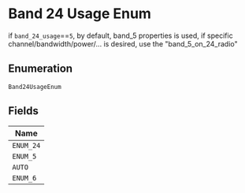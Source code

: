 
# Band 24 Usage Enum

if `band_24_usage`==`5`, by default, band_5 properties is used, if specific channel/bandwidth/power/... is desired, use the "band_5_on_24_radio"

## Enumeration

`Band24UsageEnum`

## Fields

| Name |
|  --- |
| `ENUM_24` |
| `ENUM_5` |
| `AUTO` |
| `ENUM_6` |

